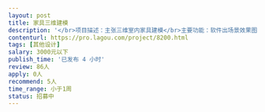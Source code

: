 ```yaml
---                
layout: post       
title: 家具三维建模           
description: '</br>项目描述：主张三维室内家具建模</br>主要功能：软件出场景效果图</br>可参考产品：就这样玩家（手机APP）、装修宝（iPad的APP）</br>人员需求：使用3D max软件</br>'     
contenturl: https://pro.lagou.com/project/8200.html      
tags: [其他设计]            
salary: 3000元以下          
publish_time: '已发布 4 小时'         
review: 86人                   
apply: 0人                   
recommend: 5人                   
time_range: 小于1周              
status: 招募中                  
---                 
```

